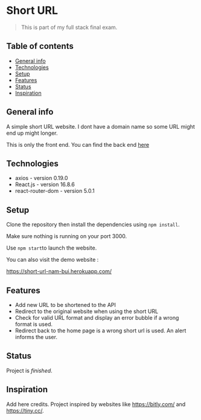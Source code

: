 # Short URL

> This is part of my full stack final exam.

## Table of contents

- [General info](#general-info)
- [Technologies](#technologies)
- [Setup](#setup)
- [Features](#features)
- [Status](#status)
- [Inspiration](#inspiration)

## General info

A simple short URL website. I dont have a domain name so some URL might end up might longer.

This is only the front end. You can find the back end [here](https://github.com/NamReact/short-url-nam-bui-server)

## Technologies

- axios - version 0.19.0
- React.js - version 16.8.6
- react-router-dom - version 5.0.1

## Setup

Clone the repository then install the dependencies using `npm install`.

Make sure nothing is running on your port 3000.

Use `npm start`to launch the website.

You can also visit the demo website :

https://short-url-nam-bui.herokuapp.com/

## Features

- Add new URL to be shortened to the API
- Redirect to the original website when using the short URL
- Check for valid URL format and display an error bubble if a wrong format is used.
- Redirect back to the home page is a wrong short url is used. An alert informs the user.

## Status

Project is _finished_.

## Inspiration

Add here credits. Project inspired by websites like https://bitly.com/ and https://tiny.cc/.
